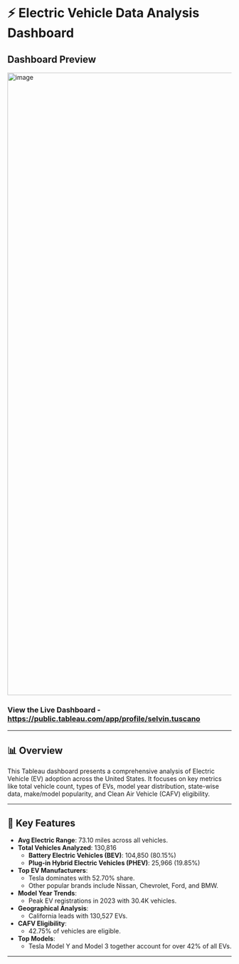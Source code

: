 # ⚡ Electric Vehicle Data Analysis Dashboard


## Dashboard Preview
<img width="2598" height="1398" alt="image" src="https://github.com/user-attachments/assets/b15d836e-1dd4-4079-b444-2fa67f8c31d6" />


### View the Live Dashboard - https://public.tableau.com/app/profile/selvin.tuscano
---

## 📊 Overview

This Tableau dashboard presents a comprehensive analysis of Electric Vehicle (EV) adoption across the United States. It focuses on key metrics like total vehicle count, types of EVs, model year distribution, state-wise data, make/model popularity, and Clean Air Vehicle (CAFV) eligibility.

---

## 📌 Key Features

- **Avg Electric Range**: 73.10 miles across all vehicles.
- **Total Vehicles Analyzed**: 130,816
  - **Battery Electric Vehicles (BEV)**: 104,850 (80.15%)
  - **Plug-in Hybrid Electric Vehicles (PHEV)**: 25,966 (19.85%)
- **Top EV Manufacturers**:
  - Tesla dominates with 52.70% share.
  - Other popular brands include Nissan, Chevrolet, Ford, and BMW.
- **Model Year Trends**:
  - Peak EV registrations in 2023 with 30.4K vehicles.
- **Geographical Analysis**:
  - California leads with 130,527 EVs.
- **CAFV Eligibility**:
  - 42.75% of vehicles are eligible.
- **Top Models**:
  - Tesla Model Y and Model 3 together account for over 42% of all EVs.

---
